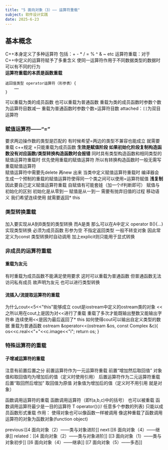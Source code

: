 ```yaml
---
title: "5 面向对象（3）—— 运算符重载"
subject: 软件设计实践
date: 2025-6-23
---
```

## 基本概念
C++本身定义了多种运算符 包括：+ - * / = % ^ & ~ etc
运算符重载：对于C++中定义的运算符赋予了多重含义 使同一运算符作用于不同数据类型的数据时可以有不同的行为  
**运算符重载的本质是函数重载**
```
返回值类型 operator运算符（形参表）{
	……
}  
```
可以重载为类的成员函数 也可以重载为普通函数
	重载为类的成员函数时参数个数为运算符目数减一
	重载为普通函数时参数个数=运算符目数
	attached：`[]`为双目运算符

### 赋值运算符——“=”
要求两边操作数的类型是匹配的
有时候希望=两边的类型不兼容也能成立 就需要重载
c++规定 =只能重载为成员函数
**生效是赋值阶段 如果初始化阶段复制构造函数没有对应函数/类型转换构造函数时会报错**
同时具有类型构造函数和相同类型的赋值运算符重载时 优先使用重载的赋值运算符 所以有转换构造函数时一般无需写重载赋值运算符  
赋值运算符中需要先delete 再new 出来
当类中定义赋值运算符重载时 编译器会生成一个预制的重载的赋值运算符使得同一个类之间可以使用=运算符赋值  **浅复制** 
因此要自己定义赋值运算符重载
自赋值有可能套娃（加一个if判断即可）
赋值与初始化的区别
	初始化是从零到一
	赋值是从一到一 需要有抛弃旧值的过程
移动语义
我们希望连续使用 就需要返回* this 
### 类型转换重载
加入要实现从A到B类型的类型转换 而A是类 那么可以在A中定义 operator B(){...} 实现类型转换
	必须为成员函数 形参为空 不指定返回类型 
	一般不转变对象 因此常定义为const
	类型转换时自动调用
	加上explicit则只能用于显式转换
### 非成员的运算符重载
#### 重载为友元
有时重载为成员函数不能满足使用要求
这时可以重载为普通函数
但普通函数无法访问私有成员 故声明为友元
也可以进行类型转换
#### 流插入/流提取运算符的重载
为什么cout<<5<<"this"能够成立
	cout是iostream中定义的ostream类的对象
	<<之所以用在cout上是因为对<<进行了重载
	重载了多次才能既输出整数又能输出字符串
	连续使用<<是因为最后返回了* this 
如何使得cout可以输出自定义类型的数据
重载为普通函数
ostream &operator<<(ostream &os, const Complex &c){
	os<<c.real<<"+"<<c.image<<"i";
	return os;
}
### 特殊运算符的重载
#### 子增减运算符的重载
注意有前置后置之分
	前置运算符作为一元运算符重载
		前置“增加然后取回值” 对象值和取回值均为增加后的值（定义时使用引用）
	后置运算符作为二元运算符重载
		后置“取回然后增加” 取回值为原值 对象值为增加后的值（定义时不用引用 就是对象）

函数调用运算符的重载
	函数调用运算符（即f(a,b,c)中的括号） 也可以被重载
	函数调用运算符最少是一目的运算符 
		T operator()(// 任意多个参数的列表)
	只能以成员函数形式重载
	作用：
		使得对象也可以像函数一样被调用
		像这种重载了函数调用运算符的对象为函数对象(function object)


previous:[[4 面向对象（2）——类与对象进阶]]
next:[[6 面向对象（4）——继承]]
related：[[4 面向对象（2）——类与对象进阶]]  [[3 面向对象（1）——类与对象初步]]  [[6 面向对象（4）——继承]]   [[7 面向对象（5）——多态]]